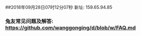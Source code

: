 ##2018年09月28日07时12分07秒 新址: 159.65.94.85
### 兔友常见问题及解答: https://github.com/wanggonging/d/blob/w/FAQ.md
